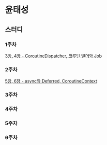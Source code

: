 # 윤태성

## 스터디

### 1주차

[3장, 4장 - CoroutineDispatcher, 코루틴 빌더와 Job](https://elite-rest-b2c.notion.site/Ch03-CoroutineDispatcher-Ch04-Job-1e4c58050752801ba42bf1b4a4fb9497?pvs=4)

### 2주차

[5장, 6장 - async와 Deferred, CoroutineContext](https://elite-rest-b2c.notion.site/ch05-async-Deferred-ch06-CoroutineContext-1ebc5805075280708822c9de769cadc3?pvs=4)

### 3주차

### 4주차

### 5주차

### 6주차
